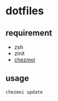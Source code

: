 # dotfiles

## requirement

- zsh
- zinit
- [chezmoi](https://www.chezmoi.io/)

## usage

```
chezmoi update
```
